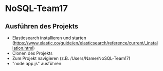 # NoSQL-Team17

## Ausführen des Projekts

* Elasticsearch installieren und starten (https://www.elastic.co/guide/en/elasticsearch/reference/current/_installation.html)
* Clonen des Projekts
* Zum Projekt navigieren (z.B. /Users/Name/NoSQL-Team17)
* "node app.js" ausführen
